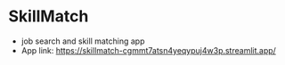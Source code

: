 # SkillMatch
* job search and skill matching app
* App link: https://skillmatch-cgmmt7atsn4yeqypuj4w3p.streamlit.app/
